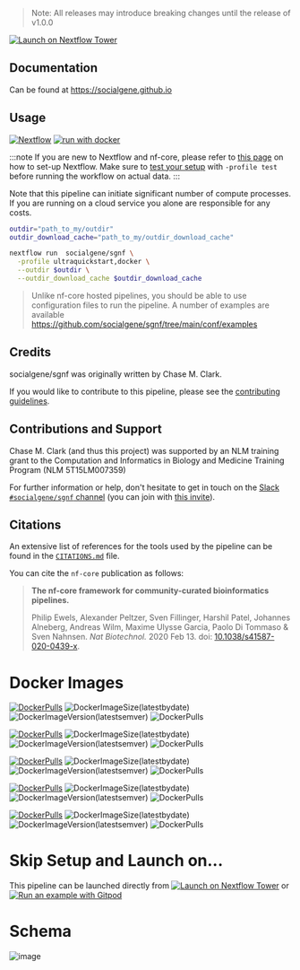 > Note: All releases may introduce breaking changes until the release of v1.0.0

[![Launch on Nextflow Tower](https://img.shields.io/badge/Launch%20%F0%9F%9A%80-Nextflow%20Tower-%234256e7)](https://tower.nf/launch?pipeline=https://github.com/socialgene/sgnf)
<!-- [![Cite with Zenodo](http://img.shields.io/badge/DOI-10.5281/zenodo.XXXXXXX-1073c8?labelColor=000000)](https://doi.org/10.5281/zenodo.XXXXXXX) -->
 <!-- [![run with conda](http://img.shields.io/badge/run%20with-conda-3EB049?labelColor=000000&logo=anaconda)](https://docs.conda.io/en/latest/)  -->
<!-- [![GitHub Actions CI Status](https://github.com/socialgene/sgnf/workflows/nf-core%20CI/badge.svg)](https://github.com/socialgene/sgnf/actions?query=workflow%3A%22nf-core+CI%22)
[![GitHub Actions Linting Status](https://github.com/socialgene/sgnf/workflows/nf-core%20linting/badge.svg)](https://github.com/socialgene/sgnf/actions?query=workflow%3A%22nf-core+linting%22) -->

## Documentation

Can be found at https://socialgene.github.io

## Usage

[![Nextflow](https://img.shields.io/badge/nextflow%20DSL2-%E2%89%A522.10.1-23aa62.svg)](https://www.nextflow.io/) [![run with docker](https://img.shields.io/badge/run%20with-docker-0db7ed?labelColor=000000&logo=docker)](https://www.docker.com/)

:::note
If you are new to Nextflow and nf-core, please refer to [this page](https://nf-co.re/docs/usage/installation) on how
to set-up Nextflow. Make sure to [test your setup](https://nf-co.re/docs/usage/introduction#how-to-run-a-pipeline)
with `-profile test` before running the workflow on actual data.
:::

Note that this pipeline can initiate significant number of compute processes. If you are running on a cloud service you alone are responsible for any costs.

```bash
outdir="path_to_my/outdir"
outdir_download_cache="path_to_my/outdir_download_cache"

nextflow run  socialgene/sgnf \
  -profile ultraquickstart,docker \
  --outdir $outdir \
  --outdir_download_cache $outdir_download_cache
```

> Unlike nf-core hosted pipelines, you should be able to use configuration files to run the pipeline. A number of examples are available https://github.com/socialgene/sgnf/tree/main/conf/examples

## Credits

socialgene/sgnf was originally written by Chase M. Clark.

If you would like to contribute to this pipeline, please see the [contributing guidelines](.github/CONTRIBUTING.md).

## Contributions and Support

Chase M. Clark (and thus this project) was supported by an NLM training grant to the Computation and Informatics in Biology and Medicine Training Program (NLM 5T15LM007359)

For further information or help, don't hesitate to get in touch on the [Slack `#socialgene/sgnf` channel](https://nfcore.slack.com/channels/socialgene/sgnf) (you can join with [this invite](https://nf-co.re/join/slack)).

## Citations

An extensive list of references for the tools used by the pipeline can be found in the [`CITATIONS.md`](CITATIONS.md) file.

You can cite the `nf-core` publication as follows:

> **The nf-core framework for community-curated bioinformatics pipelines.**
>
> Philip Ewels, Alexander Peltzer, Sven Fillinger, Harshil Patel, Johannes Alneberg, Andreas Wilm, Maxime Ulysse Garcia, Paolo Di Tommaso & Sven Nahnsen.
> _Nat Biotechnol._ 2020 Feb 13. doi: [10.1038/s41587-020-0439-x](https://dx.doi.org/10.1038/s41587-020-0439-x).

# Docker Images

[![DockerPulls](https://img.shields.io/static/v1?logo=docker&label=&message=sgnf-hmmer&color=blue)](https://hub.docker.com/repository/docker/chasemc2/sgnf-hmmer) ![DockerImageSize(latestbydate)](https://img.shields.io/docker/image-size/chasemc2/sgnf-hmmer) ![DockerImageVersion(latestsemver)](https://img.shields.io/docker/v/chasemc2/sgnf-hmmer) ![DockerPulls](https://img.shields.io/docker/pulls/chasemc2/sgnf-hmmer)

[![DockerPulls](https://img.shields.io/static/v1?logo=docker&label=&message=sgnf-hmmer_plus&color=blue)](https://hub.docker.com/repository/docker/chasemc2/sgnf-hmmer_plus) ![DockerImageSize(latestbydate)](https://img.shields.io/docker/image-size/chasemc2/sgnf-hmmer_plus) ![DockerImageVersion(latestsemver)](https://img.shields.io/docker/v/chasemc2/sgnf-hmmer_plus) ![DockerPulls](https://img.shields.io/docker/pulls/chasemc2/sgnf-hmmer_plus)

[![DockerPulls](https://img.shields.io/static/v1?logo=docker&label=&message=sgnf-sgpy&color=blue)](https://hub.docker.com/repository/docker/chasemc2/sgnf-sgpy) ![DockerImageSize(latestbydate)](https://img.shields.io/docker/image-size/chasemc2/sgnf-sgpy) ![DockerImageVersion(latestsemver)](https://img.shields.io/docker/v/chasemc2/sgnf-sgpy) ![DockerPulls](https://img.shields.io/docker/pulls/chasemc2/sgnf-sgpy)

[![DockerPulls](https://img.shields.io/static/v1?logo=docker&label=&message=sgnf-antismash&color=blue)](https://hub.docker.com/repository/docker/chasemc2/sgnf-antismash) ![DockerImageSize(latestbydate)](https://img.shields.io/docker/image-size/chasemc2/sgnf-antismash) ![DockerImageVersion(latestsemver)](https://img.shields.io/docker/v/chasemc2/sgnf-antismash) ![DockerPulls](https://img.shields.io/docker/pulls/chasemc2/sgnf-antismash)

[![DockerPulls](https://img.shields.io/static/v1?logo=docker&label=&message=sgnf-minimal&color=blue)](https://hub.docker.com/repository/docker/chasemc2/sgnf-minimal) ![DockerImageSize(latestbydate)](https://img.shields.io/docker/image-size/chasemc2/sgnf-minimal) ![DockerImageVersion(latestsemver)](https://img.shields.io/docker/v/chasemc2/sgnf-minimal) ![DockerPulls](https://img.shields.io/docker/pulls/chasemc2/sgnf-minimal)

# Skip Setup and Launch on...

This pipeline can be launched directly from [![Launch on Nextflow Tower](https://img.shields.io/badge/Nextflow%20Tower-%234256e7)](https://tower.nf/launch?pipeline=https://github.com/socialgene/sgnf) or [![Run an example with Gitpod](https://img.shields.io/badge/Gitpod-908a85?logo=gitpod)](https://gitpod.io/#https://github.com/socialgene/sgnf)


# Schema

![image](https://github.com/socialgene/sgnf/assets/18691127/36bcf534-3996-4b13-ba5d-f746830ada47)

